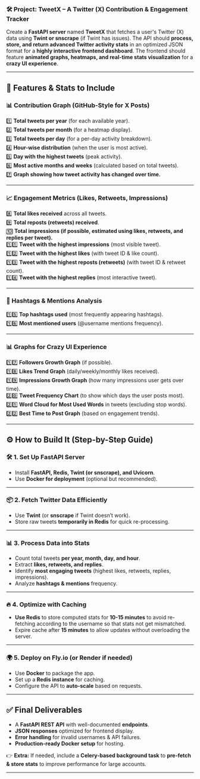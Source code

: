 ### **🛠 Project: TweetX – A Twitter (X) Contribution & Engagement Tracker**  
Create a **FastAPI server** named **TweetX** that fetches a user's Twitter (X) data using **Twint or snscrape** (if Twint has issues). The API should **process, store, and return advanced Twitter activity stats** in an optimized JSON format for a **highly interactive frontend dashboard**. The frontend should feature **animated graphs, heatmaps, and real-time stats visualization** for a **crazy UI experience**.  

---

## **📌 Features & Stats to Include**  

### **📊 Contribution Graph (GitHub-Style for X Posts)**
1️⃣ **Total tweets per year** (for each available year).  
2️⃣ **Total tweets per month** (for a heatmap display).  
3️⃣ **Total tweets per day** (for a per-day activity breakdown).  
4️⃣ **Hour-wise distribution** (when the user is most active).  
5️⃣ **Day with the highest tweets** (peak activity).  
6️⃣ **Most active months and weeks** (calculated based on total tweets).  
7️⃣ **Graph showing how tweet activity has changed over time.**  

---

### **📈 Engagement Metrics (Likes, Retweets, Impressions)**
8️⃣ **Total likes received** across all tweets.  
9️⃣ **Total reposts (retweets) received**.  
🔟 **Total impressions (if possible, estimated using likes, retweets, and replies per tweet).**  
1️⃣1️⃣ **Tweet with the highest impressions** (most visible tweet).  
1️⃣2️⃣ **Tweet with the highest likes** (with tweet ID & like count).  
1️⃣3️⃣ **Tweet with the highest reposts (retweets)** (with tweet ID & retweet count).  
1️⃣4️⃣ **Tweet with the highest replies** (most interactive tweet).  

---

### **📌 Hashtags & Mentions Analysis**  
1️⃣5️⃣ **Top hashtags used** (most frequently appearing hashtags).  
1️⃣6️⃣ **Most mentioned users** (@username mentions frequency).  

---

### **📊 Graphs for Crazy UI Experience**  
1️⃣7️⃣ **Followers Growth Graph** (if possible).  
1️⃣8️⃣ **Likes Trend Graph** (daily/weekly/monthly likes received).  
1️⃣9️⃣ **Impressions Growth Graph** (how many impressions user gets over time).  
2️⃣0️⃣ **Tweet Frequency Chart** (to show which days the user posts most).  
2️⃣1️⃣ **Word Cloud for Most Used Words** in tweets (excluding stop words).  
2️⃣2️⃣ **Best Time to Post Graph** (based on engagement trends).  

---

## **⚙️ How to Build It (Step-by-Step Guide)**  

### **🛠 1. Set Up FastAPI Server**
- Install **FastAPI, Redis, Twint (or snscrape), and Uvicorn**.  
- Use **Docker for deployment** (optional but recommended).  

---

### **📦 2. Fetch Twitter Data Efficiently**
- Use **Twint** (or **snscrape** if Twint doesn’t work).  
- Store raw tweets **temporarily in Redis** for quick re-processing.  

---

### **📊 3. Process Data into Stats**
- Count total tweets **per year, month, day, and hour**.  
- Extract **likes, retweets, and replies**.  
- Identify **most engaging tweets** (highest likes, retweets, replies, impressions).  
- Analyze **hashtags & mentions** frequency.  

---

### **🔥 4. Optimize with Caching**
- **Use Redis** to store computed stats for **10-15 minutes** to avoid re-fetching according to the username so that stats not get mismatched.  
- Expire cache after **15 minutes** to allow updates without overloading the server.  

---

### **🌍 5. Deploy on Fly.io (or Render if needed)**
- Use **Docker** to package the app.  
- Set up a **Redis instance** for caching.  
- Configure the API to **auto-scale** based on requests.  

---

## **✅ Final Deliverables**
- A **FastAPI REST API** with well-documented **endpoints**.  
- **JSON responses** optimized for frontend display.  
- **Error handling** for invalid usernames & API failures.  
- **Production-ready Docker setup** for hosting.  

👉 **Extra:** If needed, include a **Celery-based background task** to **pre-fetch & store stats** to improve performance for large accounts.  

---
